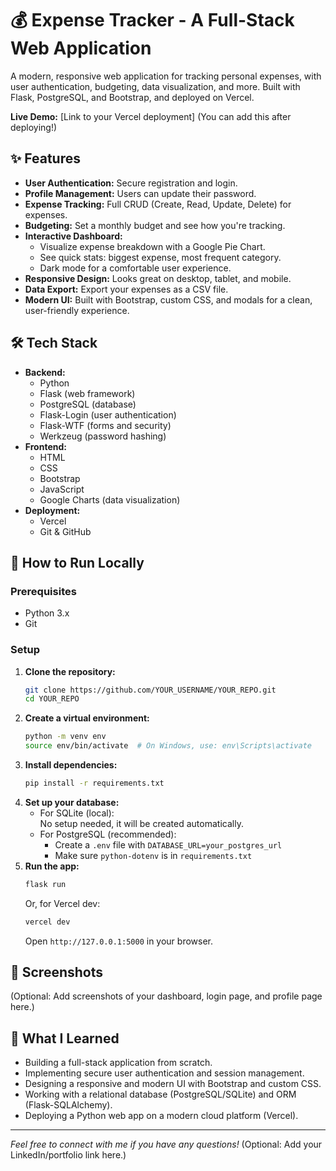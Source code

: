 # 💰 Expense Tracker - A Full-Stack Web Application

A modern, responsive web application for tracking personal expenses, with user authentication, budgeting, data visualization, and more. Built with Flask, PostgreSQL, and Bootstrap, and deployed on Vercel.

**Live Demo:** [Link to your Vercel deployment] (You can add this after deploying!)

## ✨ Features

- **User Authentication:** Secure registration and login.
- **Profile Management:** Users can update their password.
- **Expense Tracking:** Full CRUD (Create, Read, Update, Delete) for expenses.
- **Budgeting:** Set a monthly budget and see how you're tracking.
- **Interactive Dashboard:**
  - Visualize expense breakdown with a Google Pie Chart.
  - See quick stats: biggest expense, most frequent category.
  - Dark mode for a comfortable user experience.
- **Responsive Design:** Looks great on desktop, tablet, and mobile.
- **Data Export:** Export your expenses as a CSV file.
- **Modern UI:** Built with Bootstrap, custom CSS, and modals for a clean, user-friendly experience.

## 🛠️ Tech Stack

- **Backend:**
  - Python
  - Flask (web framework)
  - PostgreSQL (database)
  - Flask-Login (user authentication)
  - Flask-WTF (forms and security)
  - Werkzeug (password hashing)
- **Frontend:**
  - HTML
  - CSS
  - Bootstrap
  - JavaScript
  - Google Charts (data visualization)
- **Deployment:**
  - Vercel
  - Git & GitHub

## 🚀 How to Run Locally

### **Prerequisites**
- Python 3.x
- Git

### **Setup**
1. **Clone the repository:**
   ```sh
   git clone https://github.com/YOUR_USERNAME/YOUR_REPO.git
   cd YOUR_REPO
   ```
2. **Create a virtual environment:**
   ```sh
   python -m venv env
   source env/bin/activate  # On Windows, use: env\Scripts\activate
   ```
3. **Install dependencies:**
   ```sh
   pip install -r requirements.txt
   ```
4. **Set up your database:**
   - For SQLite (local):  
     No setup needed, it will be created automatically.
   - For PostgreSQL (recommended):
     - Create a `.env` file with `DATABASE_URL=your_postgres_url`
     - Make sure `python-dotenv` is in `requirements.txt`
5. **Run the app:**
   ```sh
   flask run
   ```
   Or, for Vercel dev:
   ```sh
   vercel dev
   ```
   Open `http://127.0.0.1:5000` in your browser.

## 📸 Screenshots

(Optional: Add screenshots of your dashboard, login page, and profile page here.)

## 📝 What I Learned

- Building a full-stack application from scratch.
- Implementing secure user authentication and session management.
- Designing a responsive and modern UI with Bootstrap and custom CSS.
- Working with a relational database (PostgreSQL/SQLite) and ORM (Flask-SQLAlchemy).
- Deploying a Python web app on a modern cloud platform (Vercel).

---
*Feel free to connect with me if you have any questions!*
(Optional: Add your LinkedIn/portfolio link here.) 